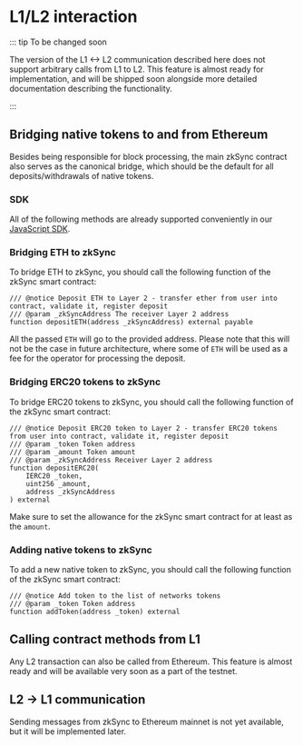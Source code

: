 # L1/L2 interaction

::: tip To be changed soon

The version of the L1 <-> L2 communication described here does not support arbitrary calls from L1 to L2. This feature is almost ready for implementation, and will be shipped soon alongside more detailed documentation describing the functionality.

:::

## Bridging native tokens to and from Ethereum

Besides being responsible for block processing, the main zkSync contract also serves as the canonical bridge, which should be the default for all deposits/withdrawals of native tokens.

### SDK

All of the following methods are already supported conveniently in our [JavaScript SDK](../../api/js).

### Bridging ETH to zkSync

To bridge ETH to zkSync, you should call the following function of the zkSync smart contract:

```
/// @notice Deposit ETH to Layer 2 - transfer ether from user into contract, validate it, register deposit
/// @param _zkSyncAddress The receiver Layer 2 address
function depositETH(address _zkSyncAddress) external payable
```

All the passed `ETH` will go to the provided address. Please note that this will not be the case in future architecture, where some of `ETH` will be used as a fee for the operator for processing the deposit.

### Bridging ERC20 tokens to zkSync

To bridge ERC20 tokens to zkSync, you should call the following function of the zkSync smart contract:

```
/// @notice Deposit ERC20 token to Layer 2 - transfer ERC20 tokens from user into contract, validate it, register deposit
/// @param _token Token address
/// @param _amount Token amount
/// @param _zkSyncAddress Receiver Layer 2 address
function depositERC20(
    IERC20 _token,
    uint256 _amount,
    address _zkSyncAddress
) external
```

Make sure to set the allowance for the zkSync smart contract for at least as the `amount`.

### Adding native tokens to zkSync

To add a new native token to zkSync, you should call the following function of the zkSync smart contract:

```
/// @notice Add token to the list of networks tokens
/// @param _token Token address
function addToken(address _token) external
```

## Calling contract methods from L1

Any L2 transaction can also be called from Ethereum. This feature is almost ready and will be available very soon as a part of the testnet.

## L2 -> L1 communication

Sending messages from zkSync to Ethereum mainnet is not yet available, but it will be implemented later.
